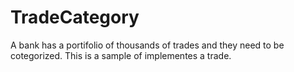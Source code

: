 # TradeCategory
A bank has a portifolio of thousands of trades and they need to be cotegorized. This is a sample of implementes a trade.
